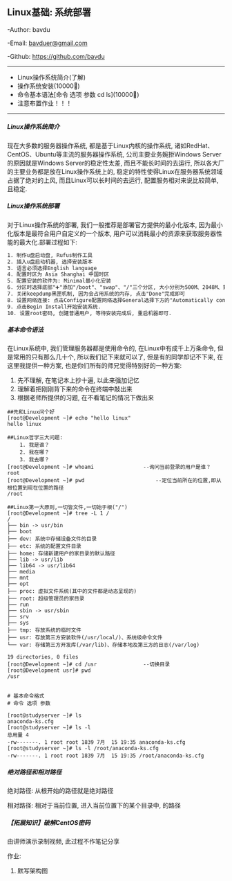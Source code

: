 ## Linux基础: 系统部署

-Author: bavdu

-Email: bavduer@gmail.com

-Github: https://github.com/bavdu

---

- Linux操作系统简介(了解)
- 操作系统安装(10000🌟)
- 命令基本语法[命令 选项 参数 cd ls]\(10000🌟\)
- 注意布置作业！！！

---

##### Linux操作系统简介

现在大多数的服务器操作系统, 都是基于Linux内核的操作系统, 诸如RedHat、CentOS、Ubuntu等主流的服务器操作系统, 公司主要业务婉拒Windows Server的原因就是Windows Server的稳定性太差, 而且不能长时间的去运行, 所以各大厂的主要业务都是放在Linux操作系统上的, 稳定的特性使得Linux在服务器系统领域占据了绝对的上风, 而且Linux可以长时间的去运行, 配置服务相对来说比较简单, 且稳定.



##### Linux操作系统部署

对于Linux操作系统的部署, 我们一般推荐是部署官方提供的最小化版本, 因为最小化版本是最符合用户自定义的一个版本, 用户可以消耗最小的资源来获取服务器性能的最大化.部署过程如下:

```reStructuredText
1. 制作u盘启动盘, Rufus制作工具
2. 插入u盘启动机器, 选择安装版本
3. 语言必须选择English language
4. 配置时区为 Asia Shanghai 中国时区
5. 配置安装的软件为: Minimal最小化安装
6. 分区时选择底部"➕"添加"/boot"、"swap"、"/"三个分区, 大小分别为500M、2048M、剩余所有空间,点击 "Done" 完成, 在弹出的对话框中选择"Accept"即可完成分区的配置
7. 关闭keepdump黑匣机制, 因为会占用系统的内存, 点击"Done"完成即可
8. 设置网络连接: 点击Configure配置网络选择General选择下方的"Automatically connect to this network when available" 点击"Done"完成即可
9. 点击Begin Install开始安装系统.
10. 设置root密码, 创建普通用户, 等待安装完成后, 重启机器即可. 
```



##### 基本命令语法

在Linux系统中, 我们管理服务器都是使用命令的, 在Linux中有成千上万条命令, 但是常用的只有那么几十个, 所以我们记下来就可以了, 但是有的同学却记不下来, 在这里我提供一种方案, 也是你们所有的师兄觉得特别好的一种方案:

1. 先不理解, 在笔记本上抄十遍, 以此来强加记忆
2. 理解着把刚刚背下来的命令在终端中敲出来
3. 根据老师所提供的习题, 在不看笔记的情况下做出来

```shell
##先和Linux问个好
[root@Development ~]# echo "hello linux"
hello linux

##Linux哲学三大问题:
	1. 我是谁？
	2. 我在哪？
	3. 我去哪？
[root@Development ~]# whoami				--询问当前登录的用户是谁？
root
[root@Development ~]# pwd						--定位当前所在的位置,即从根位置到现在位置的路径
/root

##Linux第一大原则,一切皆文件,一切始于根("/")
[root@Development ~]# tree -L 1 /
/
├── bin -> usr/bin
├── boot
├── dev: 系统中存储设备文件的目录
├── etc: 系统的配置文件目录
├── home: 存储新建用户的家目录的默认路径
├── lib -> usr/lib
├── lib64 -> usr/lib64
├── media
├── mnt
├── opt
├── proc: 虚拟文件系统(其中的文件都是动态呈现的)
├── root: 超级管理员的家目录
├── run
├── sbin -> usr/sbin
├── srv
├── sys
├── tmp: 存放系统的临时文件
├── usr: 存放第三方安装软件(/usr/local/)、系统级命令文件
└── var: 存储第三方开发库(/var/lib)、存储本地及第三方的日志(/var/log)

19 directories, 0 files
[root@Development ~]# cd /usr				--切换目录
[root@Development usr]# pwd
/usr


# 基本命令格式
# 命令 选项 参数

[root@studyserver ~]# ls
anaconda-ks.cfg
[root@studyserver ~]# ls -l
总用量 4
-rw-------. 1 root root 1839 7月  15 19:35 anaconda-ks.cfg
[root@studyserver ~]# ls -l /root/anaconda-ks.cfg
-rw-------. 1 root root 1839 7月  15 19:35 /root/anaconda-ks.cfg
```



##### 绝对路径和相对路径

绝对路径: 从根开始的路径就是绝对路径

相对路径: 相对于当前位置, 进入当前位置下的某个目录中, 的路径



##### 【拓展知识】破解CentOS密码

由讲师演示录制视频, 此过程不作笔记分享





作业:

1. 默写架构图